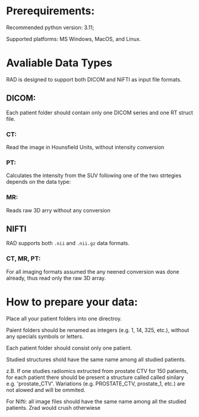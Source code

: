 # Prerequirements: 
Recommended python version: 3.11;

Supported platforms: MS Windows, MacOS, and Linux.

# Avaliable Data Types

RAD is designed to support both DICOM and NiFTI as input file formats.

## DICOM: 

Each patient folder should contain only one DICOM series and one RT struct file.

### CT:

Read the image in Hounsfield Units, without intensity conversion 

### PT: 

Calculates the intensity from the SUV following one of the two strtegies depends on the data type:

### MR:

Reads raw 3D arry without any conversion

## NIFTI

RAD supports both `.nii` and `.nii.gz` data formats.

### CT, MR, PT:

For all imaging formats assumed the any neened conversion was done already, thus read only the raw 3D array.

# How to prepare your data:

Place all your patient folders into one directroy. 

Paient folders should be renamed as integers (e.g. 1, 14, 325, etc.), without any specials symbols or letters. 

Each patient folder should consist only one patient.

Studied structures shold have the same name among all studied patients. 

z.B. If one studies radiomics extructed from prostate CTV for 150 patients, for each patient there should be present a structure called called sinilary e.g. 'prostate_CTV'. Wariations (e.g. PROSTATE_CTV, prostate_1, etc.) are not alowed and will be ommited.


For Nifti: all image files should have the same name among all the studied patients. Zrad would crush otherwiese 
